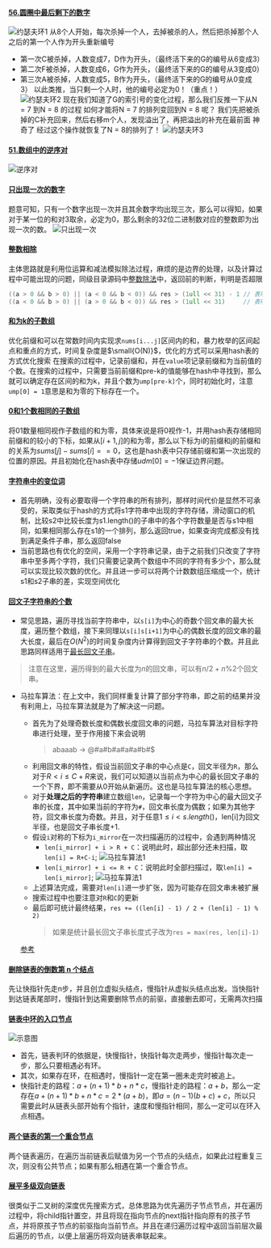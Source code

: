 #### [56.圆圈中最后剩下的数字](https://leetcode-cn.com/problems/yuan-quan-zhong-zui-hou-sheng-xia-de-shu-zi-lcof/solution/huan-ge-jiao-du-ju-li-jie-jue-yue-se-fu-huan-by-as/)
![约瑟夫环1](../Image/Joseph_ring.png)
从8个人开始，每次杀掉一个人，去掉被杀的人，然后把杀掉那个人之后的第一个人作为开头重新编号
- 第一次C被杀掉，人数变成7，D作为开头，（最终活下来的G的编号从6变成3）
- 第二次F被杀掉，人数变成6，G作为开头，（最终活下来的G的编号从3变成0）
- 第三次A被杀掉，人数变成5，B作为开头，（最终活下来的G的编号从0变成3）
以此类推，当只剩一个人时，他的编号必定为0！（重点！）
![约瑟夫环2](../Image/Joseph_ring2.png)
现在我们知道了G的索引号的变化过程，那么我们反推一下从N = 7 到N = 8 的过程
如何才能将N = 7 的排列变回到N = 8 呢？
我们先把被杀掉的C补充回来，然后右移m个人，发现溢出了，再把溢出的补充在最前面
神奇了 经过这个操作就恢复了N = 8的排列了！
![约瑟夫环3](../Image/Joseph_ring理解.png)

#### [51.数组中的逆序对](https://leetcode-cn.com/problems/shu-zu-zhong-de-ni-xu-dui-lcof/)
![逆序对](../Image/逆序对.png)


#### [只出现一次的数字](https://leetcode-cn.com/problems/WGki4K/)
题意可知，只有一个数字出现一次并且其余数字均出现三次，那么可以得知，如果对于某一位的和对3取余，必定为0，那么剩余的32位二进制数对应的整数即为出现一次的数。
![只出现一次](../Image/只出现一次的数.png)

#### [整数相除](https://leetcode-cn.com/problems/xoh6Oh/)
主体思路就是利用位运算和减法模拟除法过程，麻烦的是边界的处理，以及计算过程中可能出现的问题，同级目录源码中[整数除法](./整数除法.cpp)中，返回前的判断，判明是否超限
```C++
((a > 0 && b > 0) || (a < 0 && b < 0)) && res > (1ull << 31) - 1 // 表明正向超限
((a < 0 && b > 0) || (a > 0 && b < 0)) && res > (1ull << 31)     // 表明负向超限
```
#### [和为k的子数组](https://leetcode-cn.com/problems/QTMn0o/)
优化前缀和可以在常数时间内实现求`nums[i...j]`区间内的和，暴力枚举的区间起点和重点的方式，时间复杂度是$\small{O(N)}$，优化的方式可以采用hash表的方式优化搜索
在搜索的过程中，记录前缀和，并在`value`项记录前缀和为当前值的个数。在搜索的过程中，只需要当前前缀和pre-k的值能够在hash中寻找到，那么就可以确定存在区间的和为k，并且个数为`ump[pre-k]`个，同时初始化时，注意`ump[0] = 1`意思是和为零的下标存在一个。

#### [0和1个数相同的子数组](https://leetcode-cn.com/problems/A1NYOS/)
将01数量相同视作子数组的和为零，具体来说是将0视作-1，并用hash表存储相同前缀和的较小的下标，如果从$[i+1,j]$的和为零，那么以下标为i的前缀和j的前缀和的关系为$sums[j]-sums[i]==0$，这也是hash表中只存储前缀和第一次出现的位置的原因。并且初始化在hash表中存储$udm[0]=-1$保证边界问题。

#### [字符串中的变位词](https://leetcode-cn.com/problems/MPnaiL/)
- 首先明确，没有必要取得一个字符串的所有排列，那样时间代价是显然不可承受的，采取类似于hash的方式将s1字符串中出现的字符存储，滑动窗口的机制，比较s2中比较长度为s1.length()的子串中的各个字符数量是否与s1中相同，如果相同那么存在s1的一个排列，那么返回true，如果查询完成都没有找到满足条件子串，那么返回false
- 当前思路也有优化的空间，采用一个字符串记录，由于之前我们只改变了字符串中至多两个字符，我们只需要记录两个数组中不同的字符有多少个，那么就可以实现比较次数的优化。并且进一步可以将两个计数数组压缩成一个，统计s1和s2子串的差，实现空间优化

#### [回文子字符串的个数](https://leetcode-cn.com/problems/a7VOhD/)
- 常见思路，遍历寻找当前字符串中，以`s[i]`为中心的奇数个回文串的最大长度，遍历整个数组，接下来同理以`s[i]s[i+1]`为中心的偶数长度的回文串的最大长度，最后在$O(N^2)$的时间复杂度内计算得到回文子字符串的个数。并且此思路同样适用于[最长回文子串](https://leetcode-cn.com/problems/longest-palindromic-substring/)。
> 注意在这里，遍历得到的最大长度为$n$的回文串，可以有$n/2+n\%2$个回文串。

- 马拉车算法：在上文中，我们同样重复计算了部分字符串，即之前的结果并没有利用上，马拉车算法就是为了解决这一问题。
    - 首先为了处理奇数长度和偶数长度回文串的问题，马拉车算法对目标字符串进行处理，至于作用接下来会说明
        > abaaab -> @#a#b#a#a#a#b#$
    - 利用回文串的特性，假设当前回文子串的中心点是`C`，回文半径为`R`，那么对于$R<i\le C+R$来说，我们可以知道以当前点为中心的最长回文子串的一个下界，即不需要从0开始从新遍历。这也是马拉车算法的核心思想。
    - 对于**处理之后的字符串**建立数组`len`，记录每一个字符为中心的最大回文子串的长度，其中如果当前的字符为`#`，回文串长度为偶数；如果为其他字符，回文串长度为奇数。并且，对于任意$1\le i<s.length()$，len[i]为回文半径，也是回文子串长度+1.
    - 假设`i`对称的下标为`i_mirror`在一次扫描遍历的过程中，会遇到两种情况
        - `len[i_mirror] + i > R + C`：说明此时，超出部分还未扫描，取`len[i] = R+C-i`;
        ![马拉车算法1](../Image/马拉车算法1.png)
        - `len[i_mirror] + i <= R + C`：说明此时全部扫描过，取`len[i] = len[i_mirror]`;
        ![马拉车算法1](../Image/马拉车算法2.png)
    - 上述算法完成，需要对`len[i]`进一步扩张，因为可能存在回文串未被扩展
    - 搜索过程中也要注意对`R`和`C`的更新
    - 最后即可统计最终结果，`res += ((len[i] - 1) / 2 + (len[i] - 1) % 2)`
        > 如果是统计最长回文子串长度式子改为`res = max(res, len[i]-1)`
    
    [参考](https://blog.csdn.net/dyx404514/article/details/42061017?utm_medium=distribute.pc_relevant_t0.none-task-blog-2%7Edefault%7EBlogCommendFromMachineLearnPai2%7Edefault-1.essearch_pc_relevant&depth_1-utm_source=distribute.pc_relevant_t0.none-task-blog-2%7Edefault%7EBlogCommendFromMachineLearnPai2%7Edefault-1.essearch_pc_relevant)

#### [删除链表的倒数第 n 个结点](https://leetcode-cn.com/problems/SLwz0R/)
先让快指针先走n步，并且创立虚拟头结点，慢指针从虚拟头结点出发。当快指针到达链表尾部时，慢指针到达需要删除节点的前驱，直接删去即可，无需两次扫描

#### [链表中环的入口节点](https://leetcode-cn.com/problems/c32eOV/)
![示意图](../Image/链表判环入口.png)
- 首先，链表判环的依据是，快慢指针，快指针每次走两步，慢指针每次走一步，那么只要相遇必有环。
- 其次，如果存在环，在相遇时，慢指针一定在第一圈未走完时被追上。
- 快指针走的路程：$a + (n+1)*b+n*c$，慢指针走的路程：$a + b$，那么一定存在$a + (n+1)*b+n*c=2*(a + b)$，即$a=(n-1)(b+c) + c$，所以只需要此时从链表头部开始有个指针，速度和慢指针相同，那么一定可以在环入点相遇。

#### [两个链表的第一个重合节点](https://leetcode-cn.com/problems/3u1WK4/)
两个链表遍历，在遍历当前链表后赋值为另一个节点的头结点，如果此过程重复三次，则没有公共节点；如果有那么相遇在第一个重合节点。

#### [展平多级双向链表](https://leetcode-cn.com/problems/Qv1Da2/)
很类似于二叉树的深度优先搜索方式，总体思路为优先遍历子节点节点，并在遍历过程中，将child指针置空，并且将现在指向节点的next指针指向原有的孩子节点，并将原孩子节点的前驱指向当前节点。并且在递归遍历过程中返回当前层次最后遍历的节点，以便上层遍历将双向链表串联起来。